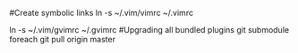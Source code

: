 #Create symbolic links
  ln -s ~/.vim/vimrc ~/.vimrc

  ln -s ~/.vim/gvimrc ~/.gvimrc
#Upgrading all bundled plugins
  git submodule foreach git pull origin master
